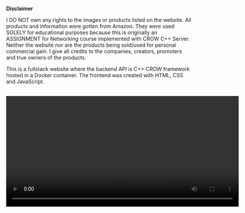 **Disclaimer**

I DO NOT own any rights to the images or products listed on the website. All products and information were gotten from Amazon.
They were used SOLELY for educational purposes because this is originally an ASSIGNMENT for Networking course implemented with CROW C++ Server. 
Neither the website nor are the products being sold/used for personal commercial gain.
I give all credits to the companies, creators, promoters and true owners of the products. 

This is a fullstack website where the backend API is C++ CROW framework hosted in a Docker container. The frontend was created with HTML, CSS and JavaScript.
<br><br>

<video width="630" height="300" src="https://github.com/Osezuah/Candle-Shop-CSCN72050-Lab-10/blob/07f59003b29d31572e810cc9047d528686c79bb8/Ehi's%20Lab10%20Candle%20Shop%20Video%20(1).mp4" controls></video>
